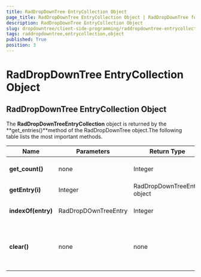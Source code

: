 ```yaml
---
title: RadDropDownTree EntryCollection Object
page_title: RadDropDownTree EntryCollection Object | RadDropDownTree for ASP.NET AJAX Documentation
description: RadDropDownTree EntryCollection Object
slug: dropdowntree/client-side-programming/raddropdowntree-entrycollection-object
tags: raddropdowntree,entrycollection,object
published: True
position: 3
---
```


# RadDropDownTree EntryCollection Object



## RadDropDownTree EntryCollection Object

The **RadDropDownTreeEntryCollection** object is returned by the **get_entries()**method of the RadDropDownTree object.The following table lists the most important methods.


| Name | Parameters | Return Type | Description |
| ------ | ------ | ------ | ------ |
| **get_count()** |none|Integer|Returns the length of the collection|
| **getEntry(i)** |Integer|RadDropDownTreeEntry object|Returns the entry object|
| **indexOf(entry)** |RadDropDOwnTreeEntry|Integer|Returns the index of the entry|
| **clear()** |none|none|Clears the entry area if there is/are any entry/entries added.|
